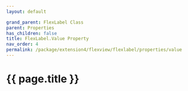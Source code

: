 ```yaml
---
layout: default

grand_parent: FlexLabel Class
parent: Properties
has_children: false
title: FlexLabel.Value Property
nav_order: 4
permalink: /package/extension4/flexview/flexlabel/properties/value
---
```

# {{ page.title }}